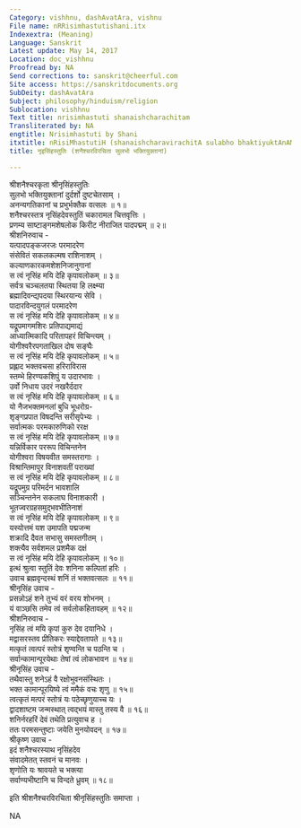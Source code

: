 ```yaml
---
Category: vishhnu, dashAvatAra, vishnu
File name: nRRisimhastutishani.itx
Indexextra: (Meaning)
Language: Sanskrit
Latest update: May 14, 2017
Location: doc_vishhnu
Proofread by: NA
Send corrections to: sanskrit@cheerful.com
Site access: https://sanskritdocuments.org
SubDeity: dashAvatAra
Subject: philosophy/hinduism/religion
Sublocation: vishhnu
Text title: nrisimhastuti shanaishcharachitam
Transliterated by: NA
engtitle: Nrisimhastuti by Shani
itxtitle: nRisiMhastutiH (shanaishcharavirachitA sulabho bhaktiyuktAnAM)
title: नृइसिंहस्तुतिः (शनैश्चरविरचिता सुलभो भक्तियुक्तानां)

---
```

  
 श्रीशनैश्चरकृता श्रीनृसिंहस्तुतिः   
सुलभो भक्तियुक्तानां दुर्दर्शो दुष्टचेतसाम् ।  
अनन्यगतिकानां च प्रभुर्भक्तैक वत्सलः ॥ १॥  
शनैश्चरस्तत्र नृसिंहदेवस्तुतिं चकारामल चित्तवृत्तिः ।  
प्रणम्य साष्टाङ्गमशेषलोक किरीट नीराजित पादपद्मम् ॥ २॥  
श्रीशनिरुवाच -  
यत्पादपङ्कजरजः परमादरेण  
संसेवितं सकलकल्मष राशिनाशम् ।  
कल्याणकारकमशेशनिजानुगानां  
स त्वं नृसिंह मयि देहि कृपावलोकम् ॥ ३॥  
सर्वत्र चञ्चलतया स्थितया हि लक्ष्म्या  
ब्रह्मादिवन्द्यपदया स्थिरयान्य सेवि ।  
पादारविन्दयुगलं परमादरेण  
स त्वं नृसिंह मयि देहि कृपावलोकम् ॥ ४॥  
यद्रूपमागमशिरः प्रतिपाद्यमाद्यं  
आध्यात्मिकादि परितापहरं विचिन्त्यम् ।  
योगीश्वरैरपगताखिल दोष सङ्घैः  
स त्वं नृसिंह मयि देहि कृपावलोकम् ॥ ५॥  
प्रह्लाद भक्तवचसा हरिराविरास  
स्तम्भे हिरण्यकशिपुं य उदारभावः ।  
उर्वो निधाय उदरं नखरैर्ददार  
स त्वं नृसिंह मयि देहि कृपावलोकम् ॥ ६॥  
यो नैजभक्तमनलां बुधि भूधरोग्र-  
शृङ्गप्रपात विषदन्ति सरीसृपेभ्यः ।  
सर्वात्मकः परमकारुणिको ररक्ष  
स त्वं नृसिंह मयि देहि कृपावलोकम् ॥ ७॥  
यन्निर्विकार पररूप विचिन्तनेन  
योगीश्वरा विषयवीत समस्तरागाः ।  
विश्रान्तिमापुर विनाशवतीं पराख्यां  
स त्वं नृसिंह मयि देहि कृपावलोकम् ॥ ८॥  
यद्रूपमुग्र परिमर्दन भावशालि  
सञ्चिन्तनेन सकलाघ विनाशकारी ।  
भूतज्वरग्रहसमुद्भवभीतिनाशं  
स त्वं नृसिंह मयि देहि कृपावलोकम् ॥ ९॥  
यस्योत्तमं यश उमापति पद्मजन्म  
शक्रादि दैवत सभासु समस्तगीतम् ।  
शक्त्यैव सर्वशमल प्रशमैक दक्षं  
स त्वं नृसिंह मयि देहि कृपावलोकम् ॥ १०॥  
इत्थं श्रुत्वा स्तुतिं देवः शनिना कल्पितां हरिः ।  
उवाच ब्रह्मवृन्दस्थं शनिं तं भक्तवत्सलः ॥ ११॥  
श्रीनृसिंह उवाच -  
प्रसन्नोऽहं शने तुभ्यं वरं वरय शोभनम् ।  
यं वाञ्छसि तमेव त्वं सर्वलोकहितावहम् ॥ १२॥  
श्रीशनिरुवाच -  
नृसिंह त्वं मयि कृपां कुरु देव दयानिधे ।  
मद्वासरस्तव प्रीतिकरः स्याद्देवतापते ॥ १३॥  
मत्कृतं त्वत्परं स्तोत्रं शृण्वन्ति च पठन्ति च ।  
सर्वान्कामान्पूरयेथाः तेषां त्वं लोकभावन ॥ १४॥  
श्रीनृसिंह उवाच -  
तथैवास्तु शनेऽहं वै रक्षोभुवनसंस्थितः ।  
भक्त कामान्पूरयिष्ये त्वं ममैकं वचः शृणु ॥ १५॥  
त्वत्कृतं मत्परं स्तोत्रं यः पठेच्छृणुयाच्च यः ।  
द्वादशाष्टम जन्मस्थात् त्वद्भयं मास्तु तस्य वै ॥ १६॥  
शनिर्नरहरिं देवं तथेति प्रत्युवाच ह ।  
ततः परमसन्तुष्टाः जयेति मुनयोवदन् ॥ १७॥  
श्रीकृष्ण उवाच -  
इदं शनैश्चरस्याथ नृसिंहदेव  
संवादमेतत् स्तवनं च मानवः ।  
शृणोति यः श्रावयते च भक्त्या  
सर्वाण्यभीष्टानि च विन्दते ध्रुवम् ॥ १८॥  
  
इति श्रीशनैश्चरविरचिता श्रीनृसिंहस्तुतिः समाप्ता ।  
  
NA  
  
